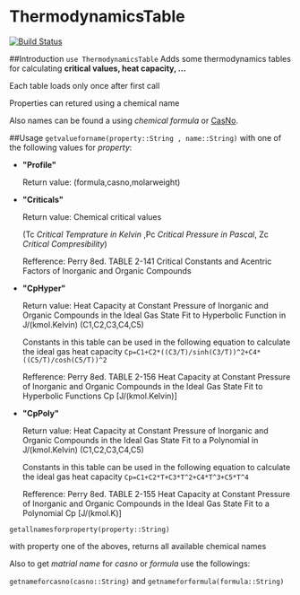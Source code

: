# ThermodynamicsTable

[![Build Status](https://travis-ci.org/DANA-Laboratory/ThermodynamicsTable.jl.svg?branch=master)](https://travis-ci.org/DANA-Laboratory/ThermodynamicsTable.jl)

##Introduction
`use ThermodynamicsTable` Adds some thermodynamics tables for calculating **critical values, heat capacity, ...**

Each table loads only once after first call 

Properties can retured using a chemical name

Also names can be found a using *chemical formula* or [CasNo](http://en.wikipedia.org/wiki/List_of_CAS_numbers_by_chemical_compound).

##Usage
`getvalueforname(property::String , name::String)`
with one of the following values for *property*:
- **"Profile"**

  Return value:
  (formula,casno,molarweight)

- **"Criticals"** 
  
  Return value: Chemical critical values

  (Tc *Critical Temprature in Kelvin* ,Pc *Critical Pressure in Pascal*, Zc *Critical Compresibility*) 
  
  Refference: 
  Perry 8ed. TABLE 2-141 Critical Constants and Acentric Factors of Inorganic and Organic Compounds

- **"CpHyper"**

  Return value: Heat Capacity at Constant Pressure of Inorganic and Organic Compounds in the Ideal Gas State Fit to Hyperbolic Function in J/(kmol.Kelvin)
  (C1,C2,C3,C4,C5)
  
  Constants in this table can be used in the following equation to calculate the ideal gas heat capacity `Cp=C1+C2*((C3/T)/sinh(C3/T))^2+C4*((C5/T)/cosh(C5/T))^2`

  Refference:
  Perry 8ed. TABLE 2-156 Heat Capacity at Constant Pressure of Inorganic and Organic Compounds in the Ideal Gas State Fit to Hyperbolic Functions Cp [J/(kmol.Kelvin)]
  
- **"CpPoly"**
  
  Return value: Heat Capacity at Constant Pressure of Inorganic and Organic Compounds in the Ideal Gas State Fit to a Polynomial in J/(kmol.Kelvin)
  (C1,C2,C3,C4,C5)
  
  Constants in this table can be used in the following equation to calculate the ideal gas heat capacity `Cp=C1+C2*T+C3*T^2+C4*T^3+C5*T^4`

  Refference: 
  Perry 8ed. TABLE 2-155 Heat Capacity at Constant Pressure of Inorganic and Organic Compounds in the Ideal Gas State Fit to a Polynomial Cp [J/(kmol.K)]

`getallnamesforproperty(property::String)`

with property one of the aboves, returns all available chemical names

Also to get *matrial name* for *casno* or *formula* use the followings:

`getnameforcasno(casno::String)` and `getnameforformula(formula::String)`
